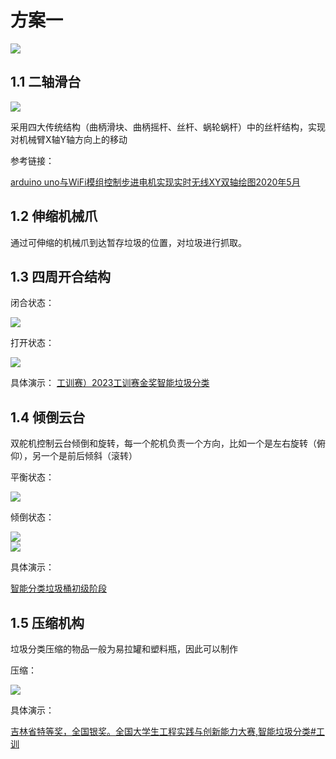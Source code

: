 # 方案一

<div><img src="https://cdn.jsdelivr.net/gh/lcekold/blogimage@main/Network/Snipaste_2025-02-17_16-55-16.png"></div>

## 1.1 二轴滑台

<div><img src="https://cdn.jsdelivr.net/gh/lcekold/blogimage@main/Network/Snipaste_2025-02-17_17-00-53.png"></div>

采用四大传统结构（曲柄滑块、曲柄摇杆、丝杆、蜗轮蜗杆）中的丝杆结构，实现对机械臂X轴Y轴方向上的移动

参考链接：

<a href="【arduino uno与WiFi模组控制步进电机实现实时无线XY双轴绘图2020年5月】 https://www.bilibili.com/video/BV1954y1X7EX/?share_source=copy_web&vd_source=22f22b9520cd8d457b836303b22ec143">arduino uno与WiFi模组控制步进电机实现实时无线XY双轴绘图2020年5月</a>

## 1.2 伸缩机械爪

通过可伸缩的机械爪到达暂存垃圾的位置，对垃圾进行抓取。

## 1.3 四周开合结构

闭合状态：

<div><img src="https://cdn.jsdelivr.net/gh/lcekold/blogimage@main/Network/Snipaste_2025-02-17_17-30-12.png"></div>

打开状态：

<div><img src="https://cdn.jsdelivr.net/gh/lcekold/blogimage@main/Network/Snipaste_2025-02-17_17-30-55.png"></div>

具体演示：
<a href="【（工训赛）2023工训赛金奖智能垃圾分类】 https://www.bilibili.com/video/BV1yX8QeWEcr/?share_source=copy_web&vd_source=22f22b9520cd8d457b836303b22ec143">工训赛）2023工训赛金奖智能垃圾分类</a>

## 1.4 倾倒云台

双舵机控制云台倾倒和旋转，每一个舵机负责一个方向，比如一个是左右旋转（俯仰），另一个是前后倾斜（滚转）

平衡状态：

<div><img src="https://cdn.jsdelivr.net/gh/lcekold/blogimage@main/Network/Snipaste_2025-02-17_17-33-45.png"></div>

倾倒状态：

<div><img src="https://cdn.jsdelivr.net/gh/lcekold/blogimage@main/Network/Snipaste_2025-02-17_17-33-45.png"></div>

<div><img src="https://cdn.jsdelivr.net/gh/lcekold/blogimage@main/Network/Snipaste_2025-02-17_17-33-45.png"></div>

具体演示：

<a href="【智能分类垃圾桶初级阶段】 https://www.bilibili.com/video/BV1vm411z7iQ/?share_source=copy_web&vd_source=22f22b9520cd8d457b836303b22ec143">智能分类垃圾桶初级阶段</a>

## 1.5 压缩机构

垃圾分类压缩的物品一般为易拉罐和塑料瓶，因此可以制作

压缩：

<div><img src="https://cdn.jsdelivr.net/gh/lcekold/blogimage@main/Network/Snipaste_2025-02-17_17-33-45.png"></div>

具体演示：

<a href="https://www.bilibili.com/video/BV1ju4y1g7sQ/?spm_id_from=333.337.search-card.all.click&vd_source=5be5e86b9e7c139662b138b3a67af7cb">吉林省特等奖，全国银奖。全国大学生工程实践与创新能力大赛,智能垃圾分类#工训</a>

